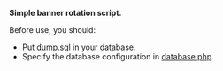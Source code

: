 **Simple banner rotation script.**

Before use, you should:

* Put [dump.sql](dump.sql) in your database.
* Specify the database configuration in [database.php](config%2Fdatabase.php).